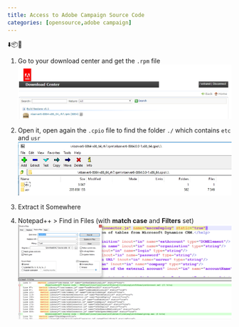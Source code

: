 ```yaml
---
title: Access to Adobe Campaign Source Code
categories: [opensource,adobe campaign]
---
```

<p class="text-center">⬇️📦🎯</p>
<!--more-->

1. Go to your download center and get the `.rpm` file
![](/assets/images/2019/01/adobe-campaign-rpm-file-download-center.jpg)

2. Open it, open again the `.cpio` file to find the folder `./` which contains `etc` and `usr`
![](/assets/images/2019/01/adobe-campaign-rpm-content.jpg)

3. Extract it Somewhere


4. Notepad++ > Find in Files (with **match case** and **Filters** set)
![](/assets/images/2019/01/adobe-campaign-find-source-code.jpg)
